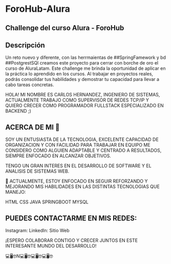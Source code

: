 # ForoHub-Alura

## Challenge del curso Alura - ForoHub

## Descripción
Un reto nuevo y diferente, con las herrmaientas de ##SpringFamework y bd ##PostgrestSQl creamos este proyecto para cerrar con borche de oro el curso de AluraLatam.
Este challenge me brinda la oportunidad de aplicar en la práctica lo aprendido en los cursos. Al trabajar en proyectos reales, podrás consolidar tus habilidades y demostrar tu capacidad para llevar a cabo tareas concretas.

HOLA! MI NOMBRE ES CARLOS HERNANDEZ, INGENIERO DE SISTEMAS, ACTUALMENTE TRABAJO COMO SUPERVISOR DE REDES TCP/IP Y QUIERO CRECER COMO PROGRAMADOR FULLSTACK ESPECIALIZADO EN BACKEND ;)

## ACERCA DE MI 👀

SOY UN ENTUSIASTA DE LA TECNOLOGIA, EXCELENTE CAPACIDAD DE ORGANIZACION Y CON FACILIDAD PARA TRABAJAR EN EQUIPO ME CONSIDERO COMO ALGUIEN ADAPTABLE Y CENTRADO A RESULTADOS, SIEMPRE ENFOCADO EN ALCANZAR OBJETIVOS.

TENGO UN GRAN INTERES EN EL DESARROLLO DE SOFTWARE Y EL ANALISIS DE SISTEMAS WEB.

🌱 ACTUALMENTE, ESTOY ENFOCADO EN SEGUIR REFORZANDO Y MEJORANDO MIS HABILIDADES EN LAS DISTINTAS TECNOLOGIAS QUE MANEJO:

HTML
CSS
JAVA
SPRINGBOOT
MYSQL


## PUEDES CONTACTARME EN MIS REDES:

Instagram: [](https://www.instagram.com/cnhg_dev)
LinkedIn: [](www.linkedin.com/in/carloshernandez-isc)
Sitio Web [](https://github.com/hgCar12/CNHG-SitioWeb)

¡ESPERO COLABORAR CONTIGO Y CRECER JUNTOS EN ESTE INTERESANTE MUNDO DEL DESARROLLO! 

💻🖥️🤓N💻🖥️🤓💻🖥️🤓💻🖥️🤓
